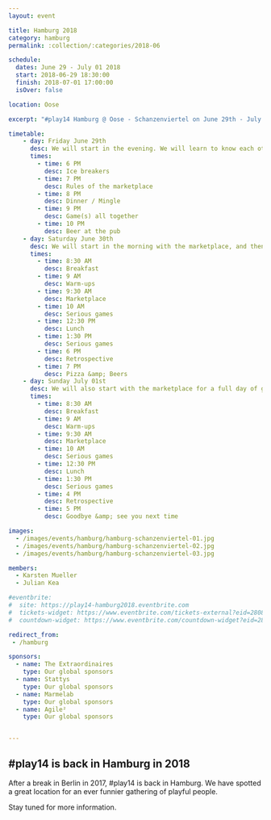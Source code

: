 ```yaml
---
layout: event

title: Hamburg 2018
category: hamburg
permalink: :collection/:categories/2018-06

schedule:
  dates: June 29 - July 01 2018
  start: 2018-06-29 18:30:00
  finish: 2018-07-01 17:00:00
  isOver: false

location: Oose

excerpt: "#play14 Hamburg @ Oose - Schanzenviertel on June 29th - July 1st 2018"

timetable:
    - day: Friday June 29th
      desc: We will start in the evening. We will learn to know each other and share a nice dinner all together.
      times:
        - time: 6 PM
          desc: Ice breakers
        - time: 7 PM
          desc: Rules of the marketplace
        - time: 8 PM
          desc: Dinner / Mingle
        - time: 9 PM
          desc: Game(s) all together
        - time: 10 PM
          desc: Beer at the pub
    - day: Saturday June 30th
      desc: We will start in the morning with the marketplace, and then we will play games all day long.
      times:
        - time: 8:30 AM
          desc: Breakfast
        - time: 9 AM
          desc: Warm-ups
        - time: 9:30 AM
          desc: Marketplace
        - time: 10 AM
          desc: Serious games
        - time: 12:30 PM
          desc: Lunch
        - time: 1:30 PM
          desc: Serious games
        - time: 6 PM
          desc: Retrospective
        - time: 7 PM
          desc: Pizza &amp; Beers
    - day: Sunday July 01st
      desc: We will also start with the marketplace for a full day of games. Whoever needs to catch a plane can leave earlier.
      times:
        - time: 8:30 AM
          desc: Breakfast
        - time: 9 AM
          desc: Warm-ups
        - time: 9:30 AM
          desc: Marketplace
        - time: 10 AM
          desc: Serious games
        - time: 12:30 PM
          desc: Lunch
        - time: 1:30 PM
          desc: Serious games
        - time: 4 PM
          desc: Retrospective
        - time: 5 PM
          desc: Goodbye &amp; see you next time

images:
  - /images/events/hamburg/hamburg-schanzenviertel-01.jpg
  - /images/events/hamburg/hamburg-schanzenviertel-02.jpg
  - /images/events/hamburg/hamburg-schanzenviertel-03.jpg

members:
  - Karsten Mueller
  - Julian Kea

#eventbrite: 
#  site: https://play14-hamburg2018.eventbrite.com
#  tickets-widget: https://www.eventbrite.com/tickets-external?eid=28083088273&ref=etckt
#  countdown-widget: https://www.eventbrite.com/countdown-widget?eid=28083088273

redirect_from:
 - /hamburg

sponsors:
  - name: The Extraordinaires
    type: Our global sponsors
  - name: Stattys
    type: Our global sponsors
  - name: Marmelab
    type: Our global sponsors
  - name: Agile²
    type: Our global sponsors


---
```


## #play14 is back in Hamburg in 2018

After a break in Berlin in 2017, #play14 is back in Hamburg.
We have spotted a great location for an ever funnier gathering of playful people.

Stay tuned for more information.